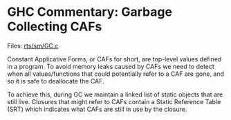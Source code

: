 # GHC Commentary: Garbage Collecting CAFs


Files: [rts/sm/GC.c](/trac/ghc/browser/ghc/rts/sm/GC.c)


Constant Applicative Forms, or CAFs for short, are top-level values defined in a program. 
To avoid memory leaks caused by CAFs we need to detect when all values/functions that could potentially refer to a CAF are gone, and so it is safe to deallocate the CAF.  


To achieve this, during GC we maintain a linked list of static objects that are still live.
Closures that might refer to CAFs contain a Static Reference Table (SRT) which indicates what
CAFs are still in use by the closure.
